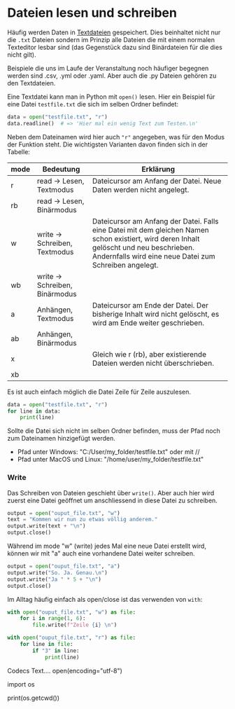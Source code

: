 # Dateien lesen und schreiben

Häufig werden Daten in [Textdateien](https://de.wikipedia.org/wiki/Textdatei)
gespeichert. Dies beinhaltet nicht nur
die `.txt` Dateien sondern im Prinzip alle Dateien die mit einem normalen
Texteditor lesbar sind (das Gegenstück dazu sind Binärdateien für die dies
nicht gilt).

Beispiele die uns im Laufe der Veranstaltung noch häufiger begegnen werden sind
.csv, .yml oder .yaml. Aber auch die .py Dateien gehören zu den Textdateien.



Eine Textdatei kann man in Python mit `open()` lesen. Hier ein Beispiel
für eine Datei `testfile.txt` die sich im selben Ordner befindet:
```python 
data = open("testfile.txt", "r")
data.readline()  # => 'Hier mal ein wenig Text zum Testen.\n'
```
Neben dem Dateinamen wird hier auch `"r"` angegeben, was für den Modus der
Funktion steht. Die wichtigsten Varianten davon finden sich in der Tabelle:


|     mode    |     Bedeutung                         |     Erklärung                                                                                                                                                                                                   |
|-------------|---------------------------------------|-----------------------------------------------------------------------------------------------------------------------------------------------------------------------------------------------------------------|
|     r       |     read -> Lesen, Textmodus          |     Dateicursor   am Anfang der Datei. Neue Daten werden nicht angelegt.                                                                                                                                        |
|     rb      |     read -> Lesen, Binärmodus         |                                                                                                                                                                                                                 |
|     w       |     write -> Schreiben, Textmodus     |     Dateicursor   am Anfang der Datei. Falls eine Datei mit dem gleichen Namen schon existiert,   wird deren Inhalt gelöscht und neu beschrieben. Andernfalls wird eine neue   Datei zum Schreiben angelegt.    |
|     wb      |     write -> Schreiben, Binärmodus    |                                                                                                                                                                                                                 |
|     a       |     Anhängen, Textmodus               |     Dateicursor am Ende der Datei. Der bisherige Inhalt wird nicht   gelöscht, es wird am Ende weiter geschrieben.                                                                                              |
|     ab      |     Anhängen, Binärmodus              |                                                                                                                                                                                                                 |
|     x       |                                       |     Gleich wie r (rb),   aber existierende Dateien werden nicht überschrieben.                                                                                                                                  |
|     xb      |                                       |                                                                                                                                                                                                                 |



Es ist auch einfach möglich die Datei Zeile für Zeile auszulesen.
```python 
data = open("testfile.txt", "r")
for line in data:
    print(line)
```
Sollte die Datei sich nicht im selben Ordner befinden, muss der Pfad noch 
zum Dateinamen hinzigefügt werden.
+ Pfad unter Windows: "C:/User/my_folder/testfile.txt" oder mit //
+ Pfad unter MacOS und Linux: "/home/user/my_folder/testfile.txt"

### Write
Das Schreiben von Dateien geschieht über `write()`. Aber auch hier wird
zuerst eine Datei geöffnet um anschliessend in diese Datei zu schreiben.
```python 
output = open("ouput_file.txt", "w")
text = "Kommen wir nun zu etwas völlig anderem."
output.write(text + "\n")
output.close()
```
Während im mode "w" (write) jedes Mal eine neue Datei erstellt wird, können
wir mit "a" auch eine vorhandene Datei weiter schreiben.
```python 
output = open("ouput_file.txt", "a")
output.write("So. Ja. Genau.\n")
output.write("Ja " * 5 + "\n")
output.close()
```
Im Alltag häufig einfach als open/close ist das verwenden von `with`:

```python 
with open("ouput_file.txt", "w") as file:
    for i in range(1, 6):
        file.write(f"Zeile {i} \n")
```
```python 
with open("ouput_file.txt", "r") as file:
    for line in file:
        if "3" in line:
            print(line)
```
Codecs
Text....
open(encoding="utf-8")

import os

print(os.getcwd())



